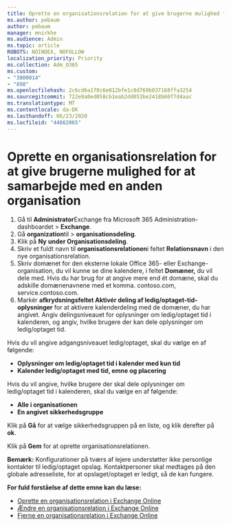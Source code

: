 ```yaml
---
title: Oprette en organisationsrelation for at give brugerne mulighed for at samarbejde med en anden organisation
ms.author: pebaum
author: pebaum
manager: mnirkhe
ms.audience: Admin
ms.topic: article
ROBOTS: NOINDEX, NOFOLLOW
localization_priority: Priority
ms.collection: Adm_O365
ms.custom:
- "3800014"
- "898"
ms.openlocfilehash: 2c6cd6a178c6e012bfe1c8d769b037168ffa3254
ms.sourcegitcommit: 722e9a0ed058cb1eab2dd053be2418b60f7d4aac
ms.translationtype: MT
ms.contentlocale: da-DK
ms.lasthandoff: 06/23/2020
ms.locfileid: "44862065"
---
```

# <a name="create-an-organization-relationship-to-allow-your-users-to-collaborate-with-another-organization"></a>Oprette en organisationsrelation for at give brugerne mulighed for at samarbejde med en anden organisation

1. Gå til **Administrator**Exchange fra Microsoft 365 Administration-dashboardet  >  **Exchange**.
2. Gå **organization**til  >  **organisationsdeling**.
3. Klik på **Ny** **under Organisationsdeling**.
4. Skriv et fuldt navn til **organisationsrelationen**i feltet **Relationsnavn** i den nye organisationsrelation.
5. Skriv domænet for den eksterne lokale Office 365- eller Exchange-organisation, du vil kunne se dine kalendere, i feltet **Domæner,** du vil dele med. Hvis du har brug for at angive mere end ét domæne, skal du adskille domænenavnene med et komma. contoso.com, service.contoso.com.
6. Markér **afkrydsningsfeltet Aktivér deling af ledig/optaget-tid-oplysninger** for at aktivere kalenderdeling med de domæner, du har angivet. Angiv delingsniveauet for oplysninger om ledig/optaget tid i kalenderen, og angiv, hvilke brugere der kan dele oplysninger om ledig/optaget tid.  

Hvis du vil angive adgangsniveauet ledig/optaget, skal du vælge en af følgende:

- **Oplysninger om ledig/optaget tid i kalender med kun tid**
- **Kalender ledig/optaget med tid, emne og placering**  

 Hvis du vil angive, hvilke brugere der skal dele oplysninger om ledig/optaget tid i kalenderen, skal du vælge en af følgende:

- **Alle i organisationen**
- **En angivet sikkerhedsgruppe**  

Klik på **Gå** for at vælge sikkerhedsgruppen på en liste, og klik derefter på **ok**.

Klik på **Gem** for at oprette organisationsrelationen.  

**Bemærk:** Konfigurationer på tværs af lejere understøtter ikke personlige kontakter til ledig/optaget opslag. Kontaktpersoner skal medtages på den globale adresseliste, for at opslaget/optaget er ledigt, så de kan fungere.

**For fuld forståelse af dette emne kan du læse:**

- [Oprette en organisationsrelation i Exchange Online](https://docs.microsoft.com/exchange/sharing/organization-relationships/create-an-organization-relationship)
- [Ændre en organisationsrelation i Exchange Online](https://docs.microsoft.com/exchange/sharing/organization-relationships/modify-an-organization-relationship)
- [Fjerne en organisationsrelation i Exchange Online](https://docs.microsoft.com/exchange/sharing/organization-relationships/remove-an-organization-relationship)
